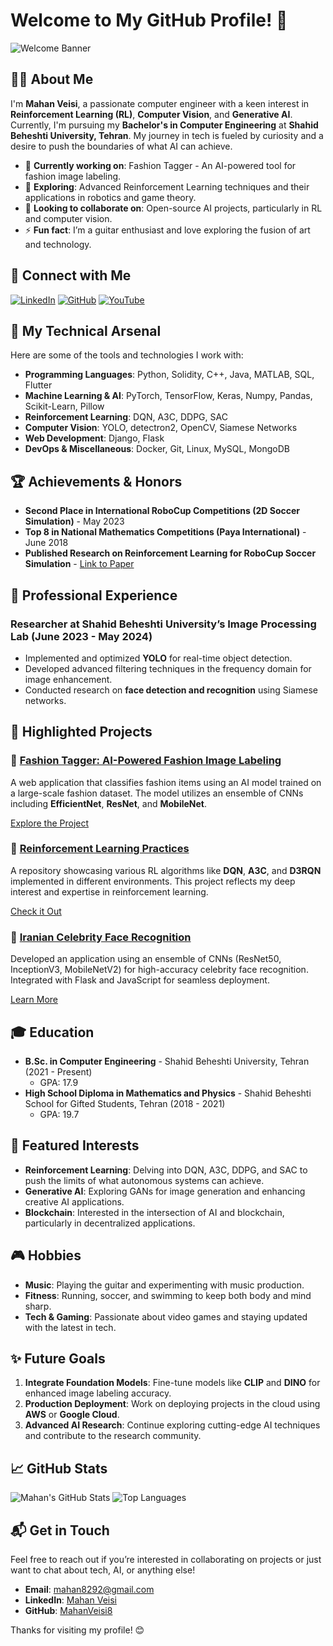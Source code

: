 # Welcome to My GitHub Profile! 👋

![Welcome Banner](path_to_your_banner_image) <!-- Add a custom banner image if you like -->

## 👨‍💻 About Me

I'm **Mahan Veisi**, a passionate computer engineer with a keen interest in **Reinforcement Learning (RL)**, **Computer Vision**, and **Generative AI**. Currently, I'm pursuing my **Bachelor's in Computer Engineering** at **Shahid Beheshti University, Tehran**. My journey in tech is fueled by curiosity and a desire to push the boundaries of what AI can achieve.

- 🔭 **Currently working on**: Fashion Tagger - An AI-powered tool for fashion image labeling.
- 🌱 **Exploring**: Advanced Reinforcement Learning techniques and their applications in robotics and game theory.
- 👯 **Looking to collaborate on**: Open-source AI projects, particularly in RL and computer vision.
- ⚡ **Fun fact**: I’m a guitar enthusiast and love exploring the fusion of art and technology.

## 🔗 Connect with Me

[![LinkedIn](https://img.shields.io/badge/-LinkedIn-blue?style=flat-square&logo=linkedin)](https://www.linkedin.com/in/mahan-veisi-427934226/)
[![GitHub](https://img.shields.io/badge/-GitHub-181717?style=flat-square&logo=github)](https://github.com/MahanVeisi8)
[![YouTube](https://img.shields.io/badge/-YouTube-FF0000?style=flat-square&logo=youtube)](https://www.youtube.com/@Mahan_Veisi)

## 🚀 My Technical Arsenal

Here are some of the tools and technologies I work with:

- **Programming Languages**: Python, Solidity, C++, Java, MATLAB, SQL, Flutter
- **Machine Learning & AI**: PyTorch, TensorFlow, Keras, Numpy, Pandas, Scikit-Learn, Pillow
- **Reinforcement Learning**: DQN, A3C, DDPG, SAC
- **Computer Vision**: YOLO, detectron2, OpenCV, Siamese Networks
- **Web Development**: Django, Flask
- **DevOps & Miscellaneous**: Docker, Git, Linux, MySQL, MongoDB

## 🏆 Achievements & Honors

- **Second Place in International RoboCup Competitions (2D Soccer Simulation)** - May 2023
- **Top 8 in National Mathematics Competitions (Paya International)** - June 2018
- **Published Research on Reinforcement Learning for RoboCup Soccer Simulation** - [Link to Paper](https://scholar.google.com/citations?view_op=view_citation&hl=en&user=LQL2vyQAAAAJ&citation_for_view=LQL2vyQAAAAJ:u5HHmVD_uO8C)

## 💼 Professional Experience

### Researcher at Shahid Beheshti University’s Image Processing Lab (June 2023 - May 2024)
- Implemented and optimized **YOLO** for real-time object detection.
- Developed advanced filtering techniques in the frequency domain for image enhancement.
- Conducted research on **face detection and recognition** using Siamese networks.

## 📂 Highlighted Projects

### 🚀 [Fashion Tagger: AI-Powered Fashion Image Labeling](link_to_your_fashion_tagger_project)
A web application that classifies fashion items using an AI model trained on a large-scale fashion dataset. The model utilizes an ensemble of CNNs including **EfficientNet**, **ResNet**, and **MobileNet**.

[Explore the Project](link_to_your_fashion_tagger_project)

### 🤖 [Reinforcement Learning Practices](https://github.com/MahanVeisi8/RL_practices)
A repository showcasing various RL algorithms like **DQN**, **A3C**, and **D3RQN** implemented in different environments. This project reflects my deep interest and expertise in reinforcement learning.

[Check it Out](https://github.com/MahanVeisi8/RL_practices)

### 🎥 [Iranian Celebrity Face Recognition](https://github.com/MahanVeisi8/Face_recognition)
Developed an application using an ensemble of CNNs (ResNet50, InceptionV3, MobileNetV2) for high-accuracy celebrity face recognition. Integrated with Flask and JavaScript for seamless deployment.

[Learn More](https://github.com/MahanVeisi8/Face_recognition)

## 🎓 Education

- **B.Sc. in Computer Engineering** - Shahid Beheshti University, Tehran (2021 - Present)
  - GPA: 17.9
- **High School Diploma in Mathematics and Physics** - Shahid Beheshti School for Gifted Students, Tehran (2018 - 2021)
  - GPA: 19.7

## 🌟 Featured Interests

- **Reinforcement Learning**: Delving into DQN, A3C, DDPG, and SAC to push the limits of what autonomous systems can achieve.
- **Generative AI**: Exploring GANs for image generation and enhancing creative AI applications.
- **Blockchain**: Interested in the intersection of AI and blockchain, particularly in decentralized applications.

## 🎮 Hobbies

- **Music**: Playing the guitar and experimenting with music production.
- **Fitness**: Running, soccer, and swimming to keep both body and mind sharp.
- **Tech & Gaming**: Passionate about video games and staying updated with the latest in tech.

## ✨ Future Goals

1. **Integrate Foundation Models**: Fine-tune models like **CLIP** and **DINO** for enhanced image labeling accuracy.
2. **Production Deployment**: Work on deploying projects in the cloud using **AWS** or **Google Cloud**.
3. **Advanced AI Research**: Continue exploring cutting-edge AI techniques and contribute to the research community.

## 📈 GitHub Stats

![Mahan's GitHub Stats](https://github-readme-stats.vercel.app/api?username=MahanVeisi8&show_icons=true&theme=radical)
![Top Languages](https://github-readme-stats.vercel.app/api/top-langs/?username=MahanVeisi8&layout=compact&theme=radical)

## 📬 Get in Touch

Feel free to reach out if you’re interested in collaborating on projects or just want to chat about tech, AI, or anything else!

- **Email**: mahan8292@gmail.com
- **LinkedIn**: [Mahan Veisi](https://www.linkedin.com/in/mahan-veisi-427934226/)
- **GitHub**: [MahanVeisi8](https://github.com/MahanVeisi8)

Thanks for visiting my profile! 😊
